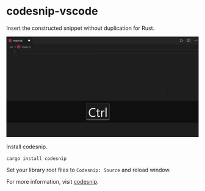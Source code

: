 # codesnip-vscode

Insert the constructed snippet without duplication for Rust.

![Demo](./gcd-lcm.gif)

Install codesnip.
```
cargo install codesnip
```

Set your library root files to `Codesnip: Source` and reload window.

For more information, visit [codesnip](https://github.com/to-omer/codesnip).
